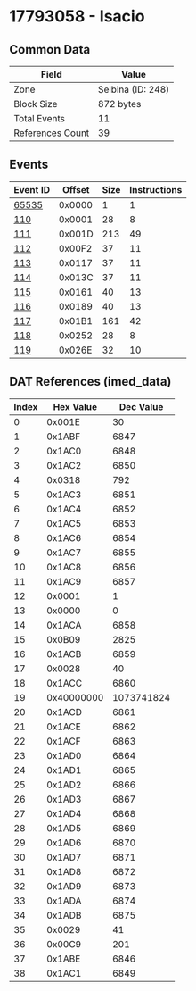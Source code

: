# 17793058 - Isacio

## Common Data

| Field            | Value             |
|------------------|-------------------|
| Zone             | Selbina (ID: 248) |
| Block Size       | 872 bytes         |
| Total Events     | 11                |
| References Count | 39                |

## Events

| Event ID            | Offset   |   Size |   Instructions |
|---------------------|----------|--------|----------------|
| [65535](./65535.md) | 0x0000   |      1 |              1 |
| [110](./110.md)     | 0x0001   |     28 |              8 |
| [111](./111.md)     | 0x001D   |    213 |             49 |
| [112](./112.md)     | 0x00F2   |     37 |             11 |
| [113](./113.md)     | 0x0117   |     37 |             11 |
| [114](./114.md)     | 0x013C   |     37 |             11 |
| [115](./115.md)     | 0x0161   |     40 |             13 |
| [116](./116.md)     | 0x0189   |     40 |             13 |
| [117](./117.md)     | 0x01B1   |    161 |             42 |
| [118](./118.md)     | 0x0252   |     28 |              8 |
| [119](./119.md)     | 0x026E   |     32 |             10 |

## DAT References (imed_data)

|   Index | Hex Value   |   Dec Value |
|---------|-------------|-------------|
|       0 | 0x001E      |          30 |
|       1 | 0x1ABF      |        6847 |
|       2 | 0x1AC0      |        6848 |
|       3 | 0x1AC2      |        6850 |
|       4 | 0x0318      |         792 |
|       5 | 0x1AC3      |        6851 |
|       6 | 0x1AC4      |        6852 |
|       7 | 0x1AC5      |        6853 |
|       8 | 0x1AC6      |        6854 |
|       9 | 0x1AC7      |        6855 |
|      10 | 0x1AC8      |        6856 |
|      11 | 0x1AC9      |        6857 |
|      12 | 0x0001      |           1 |
|      13 | 0x0000      |           0 |
|      14 | 0x1ACA      |        6858 |
|      15 | 0x0B09      |        2825 |
|      16 | 0x1ACB      |        6859 |
|      17 | 0x0028      |          40 |
|      18 | 0x1ACC      |        6860 |
|      19 | 0x40000000  |  1073741824 |
|      20 | 0x1ACD      |        6861 |
|      21 | 0x1ACE      |        6862 |
|      22 | 0x1ACF      |        6863 |
|      23 | 0x1AD0      |        6864 |
|      24 | 0x1AD1      |        6865 |
|      25 | 0x1AD2      |        6866 |
|      26 | 0x1AD3      |        6867 |
|      27 | 0x1AD4      |        6868 |
|      28 | 0x1AD5      |        6869 |
|      29 | 0x1AD6      |        6870 |
|      30 | 0x1AD7      |        6871 |
|      31 | 0x1AD8      |        6872 |
|      32 | 0x1AD9      |        6873 |
|      33 | 0x1ADA      |        6874 |
|      34 | 0x1ADB      |        6875 |
|      35 | 0x0029      |          41 |
|      36 | 0x00C9      |         201 |
|      37 | 0x1ABE      |        6846 |
|      38 | 0x1AC1      |        6849 |
